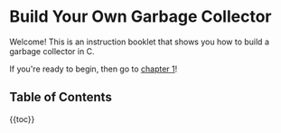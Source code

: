 # Build Your Own Garbage Collector

Welcome! This is an instruction booklet that shows you how to build a garbage
collector in C.

If you're ready to begin, then go to [chapter 1](01.setup.html)!

## Table of Contents

{{toc}}

